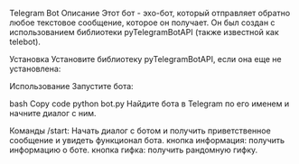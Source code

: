 Telegram Bot
Описание
Этот бот - эхо-бот, который отправляет обратно любое текстовое сообщение, которое он получает. Он был создан с использованием библиотеки pyTelegramBotAPI (также известной как telebot).

Установка
Установите библиотеку pyTelegramBotAPI, если она еще не установлена:

Использование
Запустите бота:

bash
Copy code
python bot.py
Найдите бота в Telegram по его именем и начните диалог с ним.


Команды
/start: Начать диалог с ботом и получить приветственное сообщение и увидеть функционал бота.
кнопка информация: получить информацию о боте.
кнопка гифка: получить рандомную гифку.